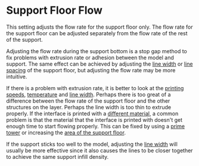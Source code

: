 Support Floor Flow
====
This setting adjusts the flow rate for the support floor only. The flow rate for the support floor can be adjusted separately from the flow rate of the rest of the support.

Adjusting the flow rate during the support bottom is a stop gap method to fix problems with extrusion rate or adhesion between the model and support. The same effect can be achieved by adjusting the [line width](support_bottom_line_width.md) or [line spacing](support_bottom_line_distance.md) of the support floor, but adjusting the flow rate may be more intuitive.

If there is a problem with extrusion rate, it is better to look at the [printing speeds](./speed_support_bottom.md), [temperature](material_print_temperature.md) and [line width](support_bottom_line_width.md). Perhaps there is too great of a difference between the flow rate of the support floor and the other structures on the layer. Perhaps the line width is too thin to extrude properly. If the interface is printed with a [different material](support_interface_extruder_nr.md), a common problem is that the material that the interface is printed with doesn't get enough time to start flowing properly. This can be fixed by using a [prime tower](prime_tower_enable.md) or increasing the [area of the support floor](support_bottom_offset.md).

If the support sticks too well to the model, adjusting the [line width](support_bottom_line_width.md) will usually be more effective since it also causes the lines to be closer together to achieve the same support infill density.